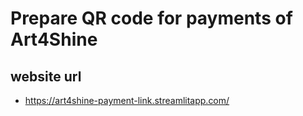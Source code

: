 # Prepare QR code for payments of Art4Shine

## website url
- https://art4shine-payment-link.streamlitapp.com/
